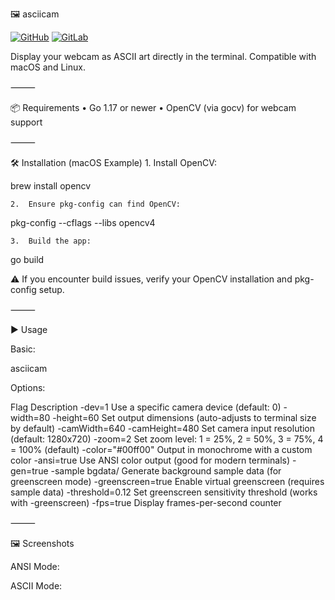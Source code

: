 🖼️ asciicam

[![GitHub](https://img.shields.io/badge/GitHub-Primary-181717?logo=github)](https://github.com/daryllundy/asciicam) [![GitLab](https://img.shields.io/badge/GitLab-Mirror-FCA121?logo=gitlab)](https://gitlab.com/daryllundy/asciicam)


Display your webcam as ASCII art directly in the terminal.
Compatible with macOS and Linux.

⸻

📦 Requirements
	•	Go 1.17 or newer
	•	OpenCV (via gocv) for webcam support

⸻

🛠️ Installation (macOS Example)
	1.	Install OpenCV:

brew install opencv

	2.	Ensure pkg-config can find OpenCV:

pkg-config --cflags --libs opencv4

	3.	Build the app:

go build

⚠️ If you encounter build issues, verify your OpenCV installation and pkg-config setup.

⸻

▶️ Usage

Basic:

asciicam

Options:

Flag	Description
-dev=1	Use a specific camera device (default: 0)
-width=80 -height=60	Set output dimensions (auto-adjusts to terminal size by default)
-camWidth=640 -camHeight=480	Set camera input resolution (default: 1280x720)
-zoom=2	Set zoom level: 1 = 25%, 2 = 50%, 3 = 75%, 4 = 100% (default)
-color="#00ff00"	Output in monochrome with a custom color
-ansi=true	Use ANSI color output (good for modern terminals)
-gen=true -sample bgdata/	Generate background sample data (for greenscreen mode)
-greenscreen=true	Enable virtual greenscreen (requires sample data)
-threshold=0.12	Set greenscreen sensitivity threshold (works with -greenscreen)
-fps=true	Display frames-per-second counter



⸻

🖼️ Screenshots

ANSI Mode:

ASCII Mode:
